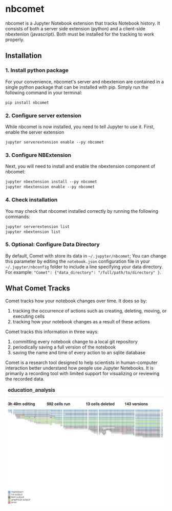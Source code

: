 # nbcomet
nbcomet is a Jupyter Notebook extension that tracks Notebook history. It
consists of both a server side extension (python) and a client-side nbextenion
(javascript). Both must be installed for the tracking to work properly.

## Installation
### 1. Install python package
For your convenience, nbcomet's server and nbextenion are contained in a single
python package that can be installed with pip. Simply run the following command
in your terminal:

 ```
 pip install nbcomet
 ```

### 2. Configure server extension
While nbcomet is now installed, you need to tell Jupyter to use it. First, enable
 the server extension

```
jupyter serverextension enable --py nbcomet
```

### 3. Configure NBExtension
Next, you will need to install and enable the nbextension component of nbcomet:

```
jupyter nbextension install --py nbcomet
jupyter nbextension enable --py nbcomet
```

### 4. Check installation
You may check that nbcomet installed correctly by running the following commands:

```
jupyter serverextension list
jupyter nbextension list
```

### 5. Optional: Configure Data Directory
By default, Comet with store its data in `~/.jupyter/nbcomet`; You can change
this parameter by editing the `notebook.json` configuration file in your
`~/.jupyter/nbconfig` folder to include a line specifying your data directory.
For example: `"Comet": {"data_directory": "/full/path/to/directory" }`.

## What Comet Tracks
Comet tracks how your notebook changes over time. It does so by:
1. tracking the occurrence of actions such as creating, deleting, moving, or executing cells
2. tracking how your notebook changes as a result of these actions

Comet tracks this information in three ways:
1. committing every notebook change to a local git repository
2. periodically saving a full version of the notebook
3. saving the name and time of every action to an sqlite database

Comet is a research tool designed to help scientists in human-computer interaction better understand how people use Jupyter Notebooks. It is primarily a recording tool with limited support for visualizing or reviewing the recorded data.

![Comet Extension HistoryFlow Visualization](imgs/historyflow.png)  
